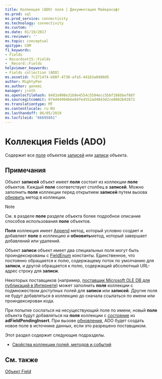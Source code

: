```yaml
---
title: Коллекция (ADO) поля | Документация Майкрософт
ms.prod: sql
ms.prod_service: connectivity
ms.technology: connectivity
ms.custom: ''
ms.date: 01/19/2017
ms.reviewer: ''
ms.topic: conceptual
apitype: COM
f1_keywords:
- Fields
- Recordset15::Fields
- _Record::Fields
helpviewer_keywords:
- Fields collection [ADO]
ms.assetid: 7c371474-b88f-4730-afa5-44163a0488d5
author: MightyPen
ms.author: genemi
manager: jroth
ms.openlocfilehash: 8483a908e31b9e4554c5594ecc5bbf186bbef88f
ms.sourcegitcommit: 074d44994b6e84fe4552ad4843d2ce0882b92871
ms.translationtype: MT
ms.contentlocale: ru-RU
ms.lasthandoff: 06/05/2019
ms.locfileid: "66695041"
---
```

# <a name="fields-collection-ado"></a>Коллекция Fields (ADO)
Содержит все [поле](../../../ado/reference/ado-api/field-object.md) объектов [записей](../../../ado/reference/ado-api/recordset-object-ado.md) или [записи](../../../ado/reference/ado-api/record-object-ado.md) объекта.  
  
## <a name="remarks"></a>Примечания  
 Объект **записей** объект имеет **поля** состоит из коллекции **поле** объектов. Каждый **поле** соответствует столбец в **записей**. Можно заполнить **поля** коллекции перед открытием **записей** путем вызова [обновить](../../../ado/reference/ado-api/refresh-method-ado.md) метод в коллекции.  
  
> [!NOTE]
>  См. в разделе **поле** разделе объекта более подробное описание способов использования **поле** объектов.  
  
 **Поля** коллекция имеет [Append](../../../ado/reference/ado-api/append-method-ado.md) метод, который условно создает и добавляет **поле** в коллекцию и **обновить**метод, который завершает добавлений или удалений.  
  
 Объект **записи** объект имеет два специальных поля могут быть проиндексированы с [FieldEnum](../../../ado/reference/ado-api/fieldenum.md) константы. Единственное, что постоянно обращается к полю, содержащему поток по умолчанию для **записи**, и другой обращается к полю, содержащий абсолютный URL-адрес строку для **записи**.  
  
 Некоторых поставщиков (например, [поставщик Microsoft OLE DB для публикаций в Интернете](../../../ado/guide/appendixes/microsoft-ole-db-provider-for-internet-publishing.md)) может заполнить **поля** коллекции с подмножеством доступных полей для **записи** или **записей**. Другие поля не будут добавляться в коллекцию до сначала ссылаться по имени или проиндексирован кода.  
  
 При попытке сослаться на несуществующий поле по имени, новый **поле** объекта будут добавляться на **поля** коллекции с [состояние](../../../ado/reference/ado-api/status-property-ado-field.md) из  **adFieldPendingInsert**. При вызове [обновления](../../../ado/reference/ado-api/update-method.md), ADO будет создать новое поле в источнике данных, если это разрешено поставщиком.  
  
 Этот раздел содержит следующие подразделы.  
  
-   [Свойства коллекции полей, методов и событий](../../../ado/reference/ado-api/fields-collection-properties-methods-and-events.md)  
  
## <a name="see-also"></a>См. также  
 [Объект Field](../../../ado/reference/ado-api/field-object.md)
